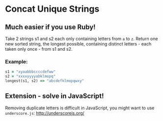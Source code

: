 # Concat Unique Strings

## Much easier if you use Ruby!

Take 2 strings s1 and s2 each only containing letters from `a` to `z`. Return one new sorted string, the longest possible, containing distinct letters - each taken only once - from s1 and s2.

### Example:
```ruby
s1 = "xyaabbbccccdefww"
s2 = "xxxxyyyyabklmopq"
longest(s1, s2) => "abcdefklmopqwxy"
```

## Extension - solve in JavaScript!

Removing duplicate letters is difficult in JavaScript, you might want to use `underscore.js`: http://underscorejs.org/
